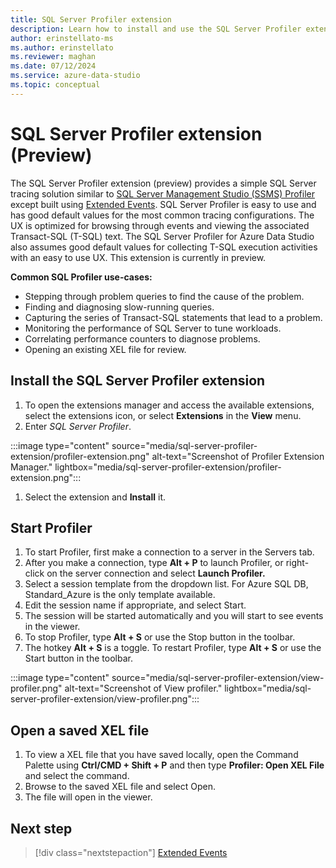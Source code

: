 ```yaml
---
title: SQL Server Profiler extension
description: Learn how to install and use the SQL Server Profiler extension. An easy-to-use SQL Server tracing solution similar to the SQL Server Management (SSMS) Profiler.
author: erinstellato-ms
ms.author: erinstellato
ms.reviewer: maghan
ms.date: 07/12/2024
ms.service: azure-data-studio
ms.topic: conceptual
---
```


# SQL Server Profiler extension (Preview)

The SQL Server Profiler extension (preview) provides a simple SQL Server tracing solution similar to [SQL Server Management Studio (SSMS) Profiler](/sql/tools/sql-server-profiler/sql-server-profiler) except built using [Extended Events](/sql/relational-databases/extended-events/extended-events). SQL Server Profiler is easy to use and has good default values for the most common tracing configurations. The UX is optimized for browsing through events and viewing the associated Transact-SQL (T-SQL) text. The SQL Server Profiler for Azure Data Studio also assumes good default values for collecting T-SQL execution activities with an easy to use UX. This extension is currently in preview.

**Common SQL Profiler use-cases:**

- Stepping through problem queries to find the cause of the problem.
- Finding and diagnosing slow-running queries.
- Capturing the series of Transact-SQL statements that lead to a problem.
- Monitoring the performance of SQL Server to tune workloads.
- Correlating performance counters to diagnose problems.
- Opening an existing XEL file for review.

## Install the SQL Server Profiler extension

1. To open the extensions manager and access the available extensions, select the extensions icon, or select **Extensions** in the **View** menu.
1. Enter *SQL Server Profiler*.

 :::image type="content" source="media/sql-server-profiler-extension/profiler-extension.png" alt-text="Screenshot of Profiler Extension Manager." lightbox="media/sql-server-profiler-extension/profiler-extension.png":::

1. Select the extension and **Install** it.

## Start Profiler

1. To start Profiler, first make a connection to a server in the Servers tab.
1. After you make a connection, type **Alt + P** to launch Profiler, or right-click on the server connection and select **Launch Profiler.**
1. Select a session template from the dropdown list. For Azure SQL DB, Standard_Azure is the only template available.
1. Edit the session name if appropriate, and select Start.
1. The session will be started automatically and you will start to see events in the viewer.
1. To stop Profiler, type **Alt + S** or use the Stop button in the toolbar.
1. The hotkey **Alt + S** is a toggle. To restart Profiler, type **Alt + S** or use the Start button in the toolbar.

 :::image type="content" source="media/sql-server-profiler-extension/view-profiler.png" alt-text="Screenshot of View profiler." lightbox="media/sql-server-profiler-extension/view-profiler.png":::

## Open a saved XEL file

1. To view a XEL file that you have saved locally, open the Command Palette using **Ctrl/CMD + Shift + P** and then type **Profiler: Open XEL File** and select the command.
1. Browse to the saved XEL file and select Open.
1. The file will open in the viewer.

## Next step

> [!div class="nextstepaction"]
> [Extended Events](/sql/relational-databases/extended-events/extended-events)
